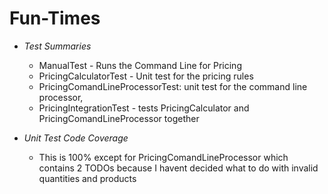 # Fun-Times
  - _Test Summaries_
     - ManualTest - Runs the Command Line for Pricing
     - PricingCalculatorTest - Unit test for the pricing rules
     - PricingComandLineProcessorTest: unit test for the command line processor,
     - PricingIntegrationTest - tests PricingCalculator and PricingComandLineProcessor together

  - _Unit Test Code Coverage_
    - This is 100% except for PricingComandLineProcessor which contains 2 TODOs because I havent decided what to do with invalid quantities and products 
         

